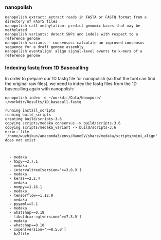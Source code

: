 

### nanopolish
```
nanopolish extract: extract reads in FASTA or FASTQ format from a directory of FAST5 files
nanopolish call-methylation: predict genomic bases that may be methylated
nanopolish variants: detect SNPs and indels with respect to a reference genome
nanopolish variants --consensus: calculate an improved consensus sequence for a draft genome assembly
nanopolish eventalign: align signal-level events to k-mers of a reference genome
```


### Indexing fastq from 1D Basecalling

In order to prepare our 1D fastq file for nanopolish (so that the tool can find the original raw files), we need to index the fastq files from the 1D basecalling again with nanopolish:

```
nanopolish index -d ~/workdir/Data/Nanopore/ ~/workdir/Results/1D_basecall.fastq
```


```
running install_scripts
running build_scripts
creating build/scripts-3.6
copying scripts/medaka_consensus -> build/scripts-3.6
copying scripts/medaka_variant -> build/scripts-3.6
error: file '/home/wuzhikun/anaconda3/envs/NanoSV/share/medaka/scripts/mini_align' does not exist



  - medaka
  - h5py==2.7.1
  - medaka
  - intervaltree[version='>=3.0.0']
  - medaka
  - keras==2.2.4
  - medaka
  - numpy==1.16.1
  - medaka
  - tensorflow==1.12.0
  - medaka
  - pyyaml==5.1
  - medaka
  - whatshap==0.18
  - libstdcxx-ng[version='>=7.3.0']
  - medaka
  - whatshap==0.18
  - xopen[version='>=0.5.0']
  - bz2file
```




